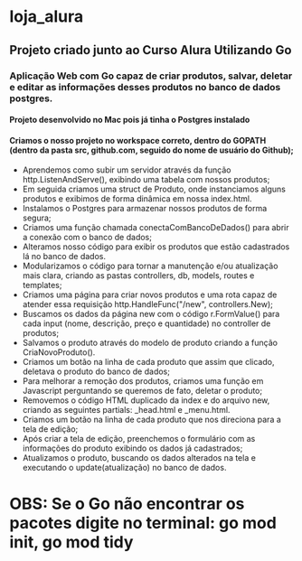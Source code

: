 # loja_alura
## Projeto criado junto ao Curso Alura Utilizando Go
### Aplicação Web com Go capaz de criar produtos, salvar, deletar e editar as informações desses produtos no banco de dados postgres.
#### Projeto desenvolvido no Mac pois já tinha o Postgres instalado
#### Criamos o nosso projeto no workspace correto, dentro do GOPATH (dentro da pasta src, github.com, seguido do nome de usuário do Github);
* Aprendemos como subir um servidor através da função http.ListenAndServe(), exibindo uma tabela com nossos produtos;
* Em seguida criamos uma struct de Produto, onde instanciamos alguns produtos e exibimos de forma dinâmica em nossa index.html.
* Instalamos o Postgres para armazenar nossos produtos de forma segura;
* Criamos uma função chamada conectaComBancoDeDados() para abrir a conexão com o banco de dados;
* Alteramos nosso código para exibir os produtos que estão cadastrados lá no banco de dados.
* Modularizamos o código para tornar a manutenção e/ou atualização mais clara, criando as pastas controllers, db, models, routes e templates;
* Criamos uma página para criar novos produtos e uma rota capaz de atender essa requisição http.HandleFunc("/new", controllers.New);
* Buscamos os dados da página new com o código r.FormValue() para cada input (nome, descrição, preço e quantidade) no controller de produtos;
* Salvamos o produto através do modelo de produto criando a função CriaNovoProduto().
* Criamos um botão na linha de cada produto que assim que clicado, deletava o produto do banco de dados;
* Para melhorar a remoção dos produtos, criamos uma função em Javascript perguntando se queremos de fato, deletar o produto;
* Removemos o código HTML duplicado da index e do arquivo new, criando as seguintes partials: _head.html e _menu.html.
* Criamos um botão na linha de cada produto que nos direciona para a tela de edição;
* Após criar a tela de edição, preenchemos o formulário com as informações do produto exibindo os dados já cadastrados;
* Atualizamos o produto, buscando os dados alterados na tela e executando o update(atualização) no banco de dados.
# OBS: Se o Go não encontrar os pacotes digite no terminal: go mod init, go mod tidy

